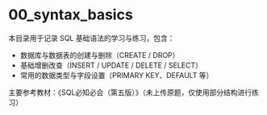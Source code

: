# 00_syntax_basics

本目录用于记录 SQL 基础语法的学习与练习，包含：

- 数据库与数据表的创建与删除（CREATE / DROP）
- 基础增删改查（INSERT / UPDATE / DELETE / SELECT）
- 常用的数据类型与字段设置（PRIMARY KEY、DEFAULT 等）

主要参考教材：《SQL必知必会（第五版）》（未上传原题，仅使用部分结构进行练习）

